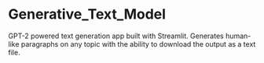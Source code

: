 # Generative_Text_Model
GPT-2 powered text generation app built with Streamlit. Generates human-like paragraphs on any topic with the ability to download the output as a text file.
